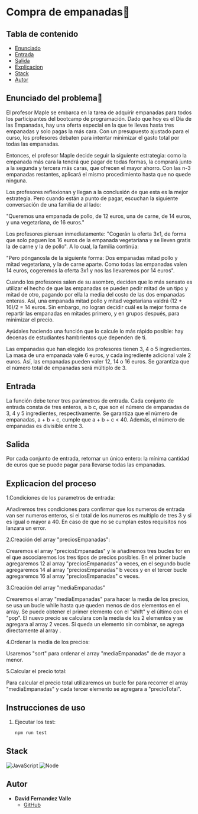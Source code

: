 # Compra de empanadas🥟

## Tabla de contenido

- [Enunciado](#enunciado-del-problema)
- [Entrada](#entrada)
- [Salida](#salida)
- [Explicacion](#explicacion-del-proceso)
- [Stack](#stack)
- [Autor](#autor)

## Enunciado del problema🧾

El profesor Maple se embarca en la tarea de adquirir empanadas para todos los participantes del bootcamp de programación. Dado que hoy es el Día de las Empanadas,  hay una oferta especial en la que te llevas hasta tres empanadas y solo pagas la más cara. Con un presupuesto ajustado para el curso, los profesores debaten para intentar minimizar el gasto total por todas las empanadas.

Entonces, el profesor Maple decide seguir la siguiente estrategia: como la empanada más cara la tendrá que pagar de todas formas, la comprará junto a la segunda y tercera más caras, que ofrecen el mayor ahorro. Con las n-3 empanadas restantes, aplicará el mismo procedimiento hasta que no quede ninguna.

Los profesores reflexionan y llegan a la conclusión de que esta es la mejor estrategia. Pero cuando están a punto de pagar, escuchan la siguiente conversación de una familia de al lado:

"Queremos una empanada de pollo, de 12 euros, una de carne, de 14 euros, y una vegetariana, de 16 euros."

Los profesores piensan inmediatamente: "Cogerán la oferta 3x1, de forma que solo paguen los 16 euros de la empanada vegetariana y se lleven gratis la de carne y la de pollo". A lo cual, la familia continúa:

"Pero pónganosla de la siguiente forma: Dos empanadas mitad pollo y mitad vegetariana, y la de carne aparte. Como todas las empanadas valen 14 euros, cogeremos la oferta 3x1 y nos las llevaremos por 14 euros".

Cuando los profesores salen de su asombro, deciden que lo más sensato es utilizar el hecho de que las empanadas se pueden pedir mitad de un tipo y mitad de otro, pagando por ella la media del costo de las dos empanadas enteras. Así, una empanada mitad pollo y mitad vegetariana valdrá (12 + 16)/2 = 14 euros. Sin embargo, no logran decidir cuál es la mejor forma de repartir las empanadas en mitades primero, y en grupos después, para minimizar el precio.

Ayúdales haciendo una función que lo calcule lo más rápido posible: hay decenas de estudiantes hambrientos que dependen de ti.

Las empanadas que han elegido los profesores tienen 3, 4 o 5 ingredientes. La masa de una empanada vale 6 euros, y cada ingrediente adicional vale 2 euros. Así, las empanadas pueden valer 12, 14 o 16 euros. Se garantiza que el número total de empanadas será múltiplo de 3.

## Entrada

La función debe tener tres parámetros de entrada. Cada conjunto de entrada consta de tres enteros, a b c, que son el número de empanadas de 3, 4 y 5 ingredientes, respectivamente. Se garantiza que el número de empanadas, a + b + c, cumple que a + b + c < 40. Además, el número de empanadas es divisible entre 3.

## Salida

Por cada conjunto de entrada, retornar un único entero: la mínima cantidad de euros que se puede pagar para llevarse todas las empanadas.

## Explicacion del proceso

1.Condiciones de los parametros de entrada:

Añadiremos tres condiciones para confirmar que los numeros de entrada van ser numeros enteros, si el total de los numeros es multiplo de tres 3 y si es igual o mayor a 40. En caso de que no se cumplan estos requisitos nos lanzara un error.

2.Creación del array "preciosEmpanadas":

Crearemos el array "preciosEmpanadas" y le añadiremos tres bucles for en el que ascociaremos los tres tipos de precios posibles.
En el primer bucle agregaremos 12 al array "preciosEmpanadas" a veces, en el segundo bucle agregaremos 14 al array "preciosEmpanadas" b veces y en el tercer bucle agregaremos 16 al array "preciosEmpanadas" c veces.

3.Creación del array "mediaEmpanadas"

Crearemos el array "mediaEmpanadas" para hacer la media de los precios, se usa un bucle while hasta que queden menos de dos elementos en el array. Se puede obtener el primer elemento con el "shift" y el último con el "pop". El nuevo precio se calculara con la media de los 2 elementos y se agregara al array 2 veces. Si queda un elemento sin combinar, se agrega directamente al array .

4.Ordenar la media de los precios:

Usaremos "sort" para ordenar el array "mediaEmpanadas" de de mayor a menor.


5.Calcular el precio total:

Para calcular el precio total utilizaremos un bucle for para recorrer el array "mediaEmpanadas" y cada tercer elemento se agregara a "precioTotal".

## Instrucciones de uso

1. Ejecutar los test:
    ```bash
    npm run test
    ```


## Stack

![JavaScript](https://img.shields.io/badge/JavaScript-323330?style=for-the-badge&logo=javascript&logoColor=F7DF1E) ![Node](https://img.shields.io/badge/Node.js-43853D?style=for-the-badge&logo=node.js&logoColor=white) 


## Autor

- **David Fernandez Valle**
  - [GitHub](https://github.com/Davfernandezz)
